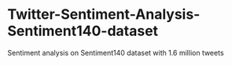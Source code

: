 # Twitter-Sentiment-Analysis-Sentiment140-dataset
Sentiment analysis on Sentiment140 dataset with 1.6 million tweets

